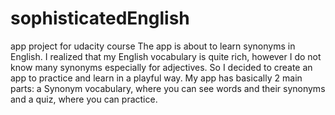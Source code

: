 # sophisticatedEnglish
app project for udacity course
The app is about to learn synonyms in English. I realized that my English vocabulary is quite rich, however I do not know many synonyms especially for adjectives. So I decided to create an app to practice and learn in a playful way. My app has basically 2 main parts: a Synonym vocabulary, where you can see words and their synonyms and a quiz, where you can practice.
